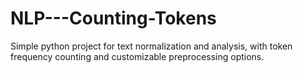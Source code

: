 # NLP---Counting-Tokens
Simple python project for text normalization and analysis, with token frequency counting and customizable preprocessing options.
